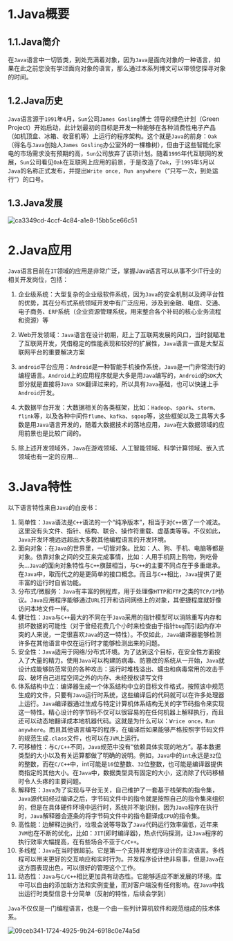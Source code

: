 # 1.Java概要

## 1.1.Java简介

在`Java`语言中一切皆类，到处充满着对象，因为`Java`是面向对象的一种语言，如果在此之前您没有学过面向对象的语言，那么通过本系列博文可以带领您探寻对象的时间。

## 1.2.Java历史

`Java`语言源于`1991`年`4`月，`Sun`公司`James Gosling`博士 领导的绿色计划（Green Project）开始启动，此计划最初的目标是开发一种能够在各种消费性电子产品（如机顶盒、冰箱、收音机等）上运行的程序架构。这个就是`Java`的前身：`Oak`（得名与`Java`创始人`James Gosling`办公室外的一棵橡树），但由于这些智能化家电的市场需求没有预期的高，`Sun`公司放弃了该项计划。随着`1995`年代互联网的发展，`Sun`公司看见`Oak`在互联网上应用的前景，于是改造了`Oak`，于`1995`年`5`月以`Java`的名称正式发布，并提出`Write once, Run anywhere`（“只写一次，到处运行”）的口号。

## 1.3.Java发展

![ca3349cd-4ccf-4c84-a1e8-15bb5ce66c51](./assets/ca3349cd-4ccf-4c84-a1e8-15bb5ce66c51.png)

# 2.Java应用

`Java`语言目前在`IT`领域的应用是非常广泛，掌握Java语言可以从事不少IT行业的相关开发岗位，包括：

1. 企业级系统：大型复杂的企业级软件系统，因为`Java`的安全机制以及跨平台性的优势，其在分布式系统领域开发中有广泛应用，涉及到金融、电信、交通、电子商务、`ERP`系统（企业资源管理系统，用来整合各个补码的核心业务流程和资源）等  

2. Web开发领域：`Java`语言在设计初期，赶上了互联网发展的风口，当时就瞄准了互联网开发，凭借稳定的性能表现和较好的扩展性，`Java`语言一直是大型互联网平台的重要解决方案

3. `android`平台应用：`Android`是一种智能手机操作系统，`Java`是一门非常流行的编程语言。`Android`上的应用程序就是大多是用`Java`编写的，`Android`的`SDK`大部分就是直接将`Java SDK`翻译过来的，所以具有`Java`基础，也可以快速上手`Android`开发。

4. 大数据平台开发：大数据相关的各类框架，比如：`Hadoop`、`spark`、`storm`、`flink`等，以及各种中间件`flume`、`kafka`、`sqoop`等，这些框架以及工具等大多数是用`Java`语言开发的，随着大数据技术的落地应用，`Java`在大数据领域的应用前景也是比较广阔的。 

5. 除上述开发领域外，`Java`在游戏领域、人工智能领域、科学计算领域、嵌入式领域也有一定的应用...

# 3.Java特性

以下语言特性来自`Java`的白皮书：

1. 简单性：`Java`语法是`C++`语法的一个“纯净版本”，相当于对`C++`做了一个减法。这里没有头文件、指针、结构、联合、操作符重载、虚基类等等。不仅如此，`Java`开发环境远远超出大多数其他编程语言的开发环境。  
2. 面向对象：在`Java`的世界里，一切皆对象。比如：人、狗、手机、电脑等都是对象。依靠对象之间的交互来完成事情，比如：人用手机网上购物，狗吃骨头...`Java`的面向对象特性与`C++`旗鼓相当，与`C++`的主要不同点在于多重继承。在`Java`中，取而代之的是更简单的接口概念。而且与`C++`相比，`Java`提供了更丰富的运行时自省功能。  
3. 分布式/微服务：`Java`有丰富的例程库，用于处理像`HTTP`和`FTP`之类的`TCP/IP`协议。`Java`应用程序能够通过`URL`打开和访问网络上的对象，其便捷程度就好像访问本地文件一样。  
4. 健壮性：`Java`与`C++`最大的不同在于`Java`采用的指针模型可以消除重写内存和损坏数据的可能性（对于曾经花费几个小时来检查由于指针`bug`而引起内存冲突的人来说，一定很喜欢`Java`的这一特性）。不仅如此，`Java`编译器能够检测许多在其他语言中仅在运行时才能够检测出来的问题。  
5. 安全性：`Java`适用于网络/分布式环境。为了达到这个目标，在安全性方面投入了大量的精力。使用`Java`可以构建防病毒、防篡改的系统从一开始，`Java`就设计成能够防范常见的各种攻击：运行时堆栈溢出、蠕虫和病毒常用的攻击手段、破坏自己进程空间之外的内存、未经授权读写文件  
6. 体系结构中立：编译器生成一个体系结构中立的目标文件格式，按照该中规范生成的文件，只要有`Java`运行时系统，这些编译后的代码就可以在许多处理器上运行。`Java`编译器通过生成与特定计算机体系结构无关的字节码指令来实现这一特性。精心设计的字节码不仅可以很容易的在任何机器上解释执行，而且还可以动态地翻译成本地机器代码。这就是为什么可以：`Wrice once，Run anywhere`。而且其他语言编写的程序，在编译后如果能够严格按照字节码文件的规范生成`.class`文件，也可以在`JVM`上运行。 
7. 可移植性：与`C/C++`不同，`Java`规范中没有“依赖具体实现的地方”。基本数据类型的大小以及有关运算都做了明确的说明。例如，`Java`中的`int`永远是`32`位的整数，而在`C/C++`中，int可能是`16`位整数、`32`位整数，也可能是编译器提供商指定的其他大小。在`Java`中，数据类型具有固定的大小，这消除了代码移植时令人头疼的主要问题。  
8. 解释性：`Java`为了实现与平台无关，自己维护了一套基于栈架构的指令集，`Java`源代码经过编译之后，字节码文件中的指令就是按照自己的指令集来组织的，但是在具体硬件环境中运行时，系统并不能识别，因为`Java`程序在执行时，`Java`解释器会逐条的将字节码文件中的指令翻译成`CPU`的指令集。  
9. 高性能：边解释边执行，垃圾会说等导致了`Java`代码运行效率偏低，近年来`JVM`也在不断的优化，比如：`JIT`(即时编译器)，热点代码探测，让`Java`程序的执行效率大幅提高，在有些场合不亚于`C/C++`。  
10. 多线程：`Java`在当时很超前。它是第一个支持并发程序设计的主流语言。多线程可以带来更好的交互响应和实时行为。并发程序设计绝非易事，但是`Java`在这方面表现出色，可以很好的管理这个工作。  
11. 动态性：`Java`与`C/C++`相比更加具有动态性。它能够适应不断发展的环境。库中可以自由的添加新方法和实例变量，而对客户端没有任何影响。在`Java`中找出运行时类型信息十分简单（反射的特性，后续会学到）  

`Java`不仅仅是一门编程语言，也是一个由一些列计算机软件和规范组成的技术体系。

![09ceb341-1724-4925-9b24-6918c0e74a5d](./assets/09ceb341-1724-4925-9b24-6918c0e74a5d.png)


